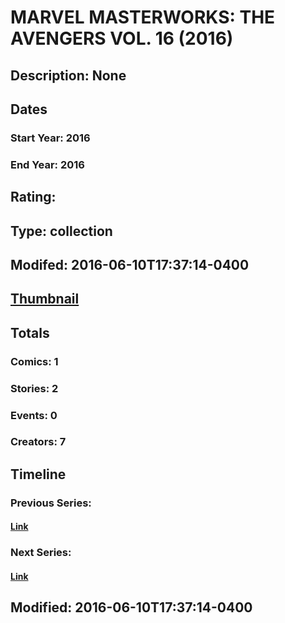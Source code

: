 # MARVEL MASTERWORKS: THE AVENGERS VOL. 16 (2016)
## Description: None
## Dates
### Start Year: 2016
### End Year: 2016
## Rating: 
## Type: collection
## Modifed: 2016-06-10T17:37:14-0400
## [Thumbnail](http://i.annihil.us/u/prod/marvel/i/mg/b/40/image_not_available.jpg)
## Totals
### Comics: 1
### Stories: 2
### Events: 0
### Creators: 7
## Timeline
### Previous Series: 
#### [Link]()
### Next Series: 
#### [Link]()
## Modified: 2016-06-10T17:37:14-0400